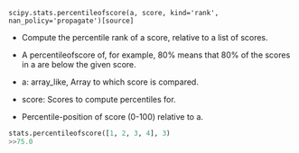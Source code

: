 ```scipy.stats.percentileofscore
scipy.stats.percentileofscore(a, score, kind='rank', nan_policy='propagate')[source]
```


- Compute the percentile rank of a score, relative to a list of scores.

- A percentileofscore of, for example, 80% means that 80% of the scores in a are below the given score. 
- a: array_like, Array to which score is compared.
- score: Scores to compute percentiles for.
- Percentile-position of score (0-100) relative to a.

```python
stats.percentileofscore([1, 2, 3, 4], 3)
>>75.0
```

